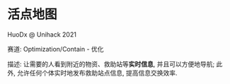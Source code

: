 活点地图
===

HuoDx @ Unihack 2021

赛道: Optimization/Contain - 优化

描述: 让需要的人看到附近的物资、救助站等**实时信息**, 并且可以方便地导航; 此外, 允许任何个体实时地发布救助站点信息, 提高信息交换效率.

